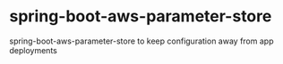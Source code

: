 # spring-boot-aws-parameter-store
 spring-boot-aws-parameter-store to keep configuration away from app deployments
